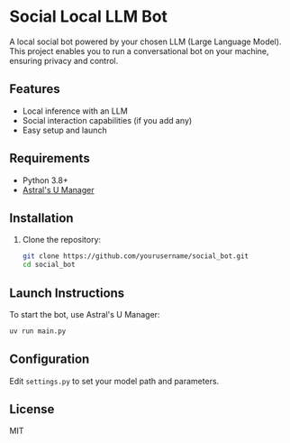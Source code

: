 # Social Local LLM Bot

A local social bot powered by your chosen LLM (Large Language Model). This project enables you to run a conversational bot on your machine, ensuring privacy and control.

## Features

- Local inference with an LLM
- Social interaction capabilities (if you add any)
- Easy setup and launch

## Requirements

- Python 3.8+
- [Astral's U Manager](https://github.com/astral-sh/uv)


## Installation

1. Clone the repository:

    ```bash
    git clone https://github.com/yourusername/social_bot.git
    cd social_bot
    ```
    
## Launch Instructions

To start the bot, use Astral's U Manager:

```bash
uv run main.py

```

## Configuration

Edit `settings.py` to set your model path and parameters.

## License

MIT